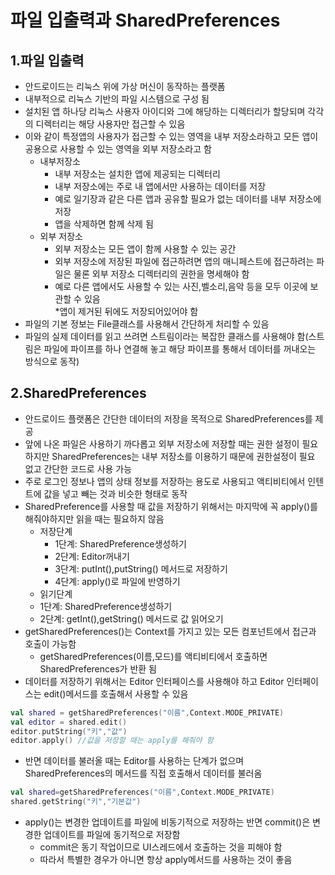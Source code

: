 # 파일 입출력과 SharedPreferences  
## 1.파일 입출력  
+ 안드로이드는 리눅스 위에 가상 머신이 동작하는 플랫폼  
+ 내부적으로 리눅스 기반의 파일 시스템으로 구성 됨  
+ 설치된 앱 하나당 리눅스 사용자 아이디와 그에 해당하는 디렉터리가 할당되며 각각의 디렉터리는 해당 사용자만 접근할 수 있음  
+ 이와 같이 특정앱의 사용자가 접근할 수 있는 영역을 내부 저장소라하고 모든 앱이 공용으로 사용할 수 있는 영역을 외부 저장소라고 함  
  - 내부저장소  
    * 내부 저장소는 설치한 앱에 제공되는 디렉터리  
    * 내부 저장소에는 주로 내 앱에서만 사용하는 데이터를 저장  
    * 예로 일기장과 같은 다른 앱과 공유할 필요가 없는 데이터를 내부 저장소에 저장  
    * 앱을 삭제하면 함께 삭제 됨  
  - 외부 저장소  
    * 외부 저장소는 모든 앱이 함께 사용할 수 있는 공간  
    * 외부 저장소에 저장된 파일에 접근하려면 앱의 매니페스트에 접근하려는 파일은 물론 외부 저장소 디렉터리의 권한을 명세해야 함  
    * 예로 다른 앱에서도 사용할 수 있는 사진,벨소리,음악 등을 모두 이곳에 보관할 수 있음   
   *앱이 제거된 뒤에도 저장되어있어야 함  
+ 파일의 기본 정보는 File클래스를 사용해서 간단하게 처리할 수 있음  
+ 파일의 실제 데이터를 읽고 쓰려면 스트림이라는 복잡한 클래스를 사용해야 함(스트림은 파일에 파이프를 하나 연결해 놓고 해당 파이프를 통해서 데이터를 꺼내오는 방식으로 동작)  
## 2.SharedPreferences  
+ 안드로이드 플랫폼은 간단한 데이터의 저장을 목적으로 SharedPreferences를 제공  
+ 앞에 나온 파일은 사용하기 까다롭고 외부 저장소에 저장할 때는 권한 설정이 필요하지만 SharedPreferences는 내부 저장소를 이용하기 때문에 권한설정이 필요 없고 간단한 코드로 사용 가능  
+ 주로 로그인 정보나 앱의 상태 정보를 저장하는 용도로 사용되고 액티비티에서 인텐트에 값을 넣고 빼는 것과 비슷한 형태로 동작  
+ SharedPreference를 사용할 때 값을 저장하기 위해서는 마지막에 꼭 apply()를 해줘야하지만 읽을 때는 필요하지 않음  
  *  저장단계  
     - 1단계: SharedPreference생성하기  
     - 2단계: Editor꺼내기  
     - 3단계: putInt(),putString() 메서드로 저장하기  
     - 4단계: apply()로 파일에 반영하기  
   * 읽기단계  
    - 1단계: SharedPreference생성하기  
    - 2단계: getInt(),getString() 메서드로 값 읽어오기  
+ getSharedPreferences()는 Context를 가지고 있는 모든 컴포넌트에서 접근과 호출이 가능함  
  - getSharedPreferences(이름,모드)를 액티비티에서 호출하면 SharedPreferences가 반환 됨  
+ 데이터를 저장하기 위해서는 Editor 인터페이스를 사용해야 하고 Editor 인터페이스는 edit()메서드를 호출해서 사용할 수 있음  
```kotlin  
val shared = getSharedPreferences("이름",Context.MODE_PRIVATE)  
val editor = shared.edit()  
editor.putString("키","값")  
editor.apply() //값을 저장할 때는 apply를 해줘야 함  
```  
+ 반면 데이터를 불러올 때는 Editor를 사용하는 단계가 없으며 SharedPreferences의 메서드를 직접 호출해서 데이터를 불러옴  
```kotlin  
val shared=getSharedPreferences("이름",Context.MODE_PRIVATE)  
shared.getString("키","기본값")  
```
+ apply()는 변경한 업데이트를 파일에 비동기적으로 저장하는 반면 commit()은 변경한 업데이트를 파일에 동기적으로 저장함  
  - commit은 동기 작업이므로 UI스레드에서 호출하는 것을 피해야 함  
  - 따라서 특별한 경우가 아니면 항상 apply메서드를 사용하는 것이 좋음  
 
